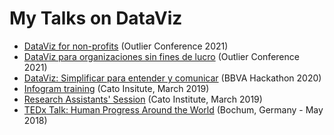 # My Talks on DataViz
- [DataViz for non-profits](https://www.youtube.com/watch?v=DJwG-4MqnEQ) (Outlier Conference 2021)
- [DataViz para organizaciones sin fines de lucro](https://www.youtube.com/watch?v=rvyosKes1Jc) (Outlier Conference 2021)
- [DataViz: Simplificar para entender y comunicar](https://docs.google.com/presentation/d/1AtBa3AHBu0egwvF89dAQ3kCWiOb86ov_jj-e6JNTRK0/edit?usp=sharing) (BBVA Hackathon 2020)
- [Infogram training](https://docs.google.com/presentation/d/18X5hrPdGdcp_-22Wu6X4RZ_CRCzha4xt46Eia3em3dk/edit?usp=sharing) (Cato Insitute, March 2019)
- [Research Assistants' Session](https://docs.google.com/presentation/d/1lgyyxNrCOpds5r1BoPHTwzSliBzYDTTrQ9ijkaBaZIY/edit?usp=sharing) (Cato Institute, March 2019)
- [TEDx Talk: Human Progress Around the World](https://www.icloud.com/keynote-live/sc:0fdm0U3EZSFo-U-HFUkjGsYPAjSdqSEnO-xToUybsOHqZaIenUT3EoHaKbH_Rhyd4yN) (Bochum, Germany - May 2018)
